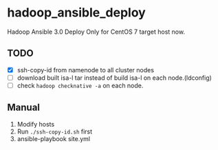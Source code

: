 # hadoop_ansible_deploy
Hadoop Ansible 3.0 Deploy
Only for CentOS 7 target host now.

## TODO
- [x] ssh-copy-id from namenode to all cluster nodes
- [ ] download built isa-l tar instead of build isa-l on each node.(ldconfig)
- [ ] check `hadoop checknative -a` on each node.

## Manual
1. Modify hosts
2. Run `./ssh-copy-id.sh` first
3. ansible-playbook site.yml
